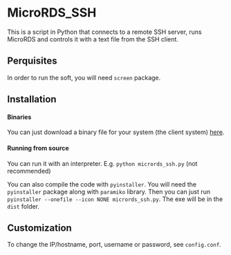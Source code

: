 # MicroRDS_SSH
This is a script in Python that connects to a remote SSH server, runs MicroRDS and controls it with a text file from the SSH client.

## Perquisites
In order to run the soft, you will need `screen` package.

## Installation
#### Binaries
You can just download a binary file for your system (the client system) [here](https://github.com/barteqcz/MicroRDS_SSH/releases/latest/).

#### Running from source
You can run it with an interpreter. E.g. `python micrords_ssh.py` (not recommended)

You can also compile the code with `pyinstaller`. You will need the `pyinstaller` package along with `paramiko` library. Then you can just run `pyinstaller --onefile --icon NONE micrords_ssh.py`. The exe will be in the `dist` folder.

## Customization
To change the IP/hostname, port, username or password, see `config.conf`.
